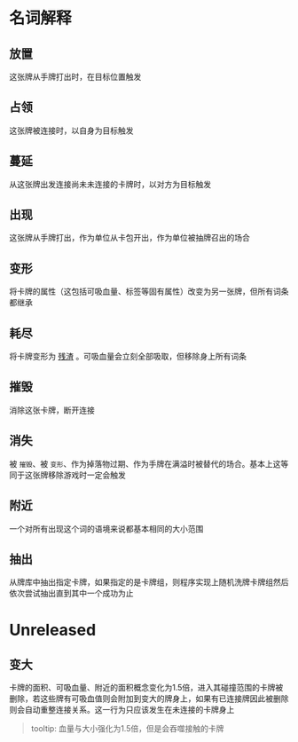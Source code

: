 # 名词解释

## 放置

这张牌从手牌打出时，在目标位置触发

## 占领

这张牌被连接时，以自身为目标触发

## 蔓延

从这张牌出发连接尚未未连接的卡牌时，以对方为目标触发

## 出现

这张牌从手牌打出，作为单位从卡包开出，作为单位被抽牌召出的场合

## 变形

将卡牌的属性（这包括可吸血量、标签等固有属性）改变为另一张牌，但所有词条都继承

## 耗尽

将卡牌变形为 [残渣](卡牌/残渣.md) 。可吸血量会立刻全部吸取，但移除身上所有词条

## 摧毁

消除这张卡牌，断开连接

## 消失

被 `摧毁`、被 `变形`、作为掉落物过期、作为手牌在满溢时被替代的场合。基本上这等同于这张牌移除游戏时一定会触发

## 附近

一个对所有出现这个词的语境来说都基本相同的大小范围

## 抽出

从牌库中抽出指定卡牌，如果指定的是卡牌组，则程序实现上随机洗牌卡牌组然后依次尝试抽出直到其中一个成功为止

# Unreleased

## 变大

卡牌的面积、可吸血量、附近的面积概念变化为1.5倍，进入其碰撞范围的卡牌被删除，若这些牌有可吸血值则会附加到变大的牌身上，如果有已连接牌因此被删除则会自动重整连接关系。这一行为只应该发生在未连接的卡牌身上

> tooltip: 血量与大小强化为1.5倍，但是会吞噬接触的卡牌
